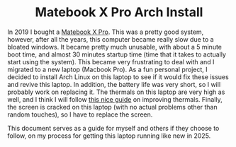<h1 align="center">Matebook X Pro Arch Install</h1>

In 2019 I bought a [Matebook X Pro](https://en.wikipedia.org/wiki/Huawei_MateBook_X_Pro).
This was a pretty good system, however, after all the years, this computer became really slow due to a bloated windows.
It became pretty much unusable, with about a 5 minute boot time, and almost 30 minutes startup time (time that it takes to actually start using the system).
This became very frustrating to deal with and I migrated to a new laptop (Macbook Pro). 
As a fun personal project, I decided to install Arch Linux on this laptop to see if it would fix these issues and revive this laptop.
In addition, the battery life was very short, so I will probably work on replacing it.
The thermals on this laptop are very high as well, and I think I will follow [this nice guide](https://bradshacks.com/matebook-x-pro-throttling/) on improving thermals.
Finally, the screen is cracked on this laptop (with no actual problems other than random touches), so I have to replace the screen.

This document serves as a guide for myself and others if they choose to follow, on my process for getting this laptop running like new in 2025.
